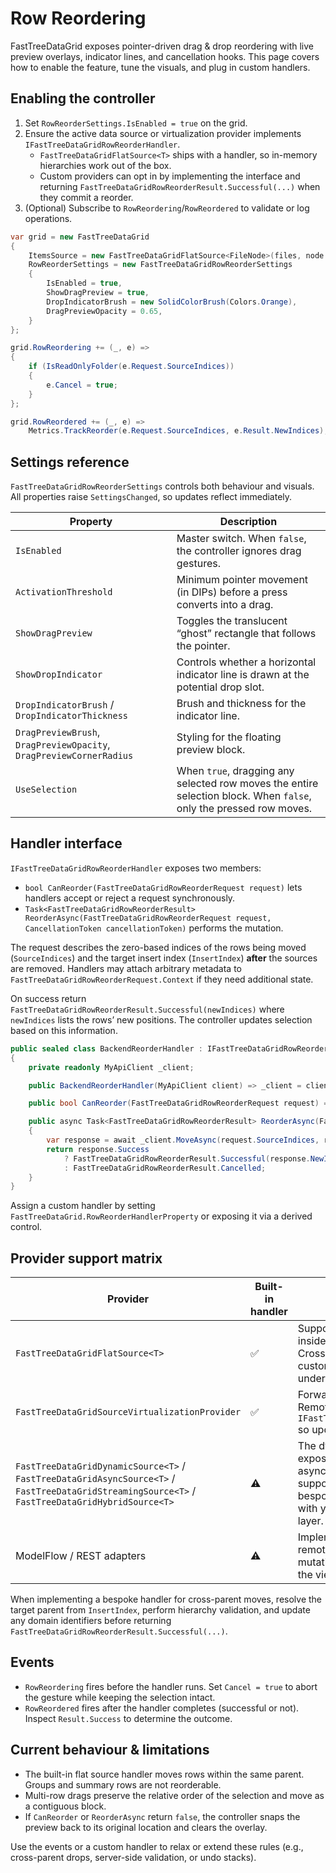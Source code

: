 # Row Reordering

FastTreeDataGrid exposes pointer-driven drag & drop reordering with live preview overlays, indicator lines, and cancellation hooks. This page covers how to enable the feature, tune the visuals, and plug in custom handlers.

## Enabling the controller

1. Set `RowReorderSettings.IsEnabled = true` on the grid.
2. Ensure the active data source or virtualization provider implements `IFastTreeDataGridRowReorderHandler`.
   - `FastTreeDataGridFlatSource<T>` ships with a handler, so in-memory hierarchies work out of the box.
   - Custom providers can opt in by implementing the interface and returning `FastTreeDataGridRowReorderResult.Successful(...)` when they commit a reorder.
3. (Optional) Subscribe to `RowReordering`/`RowReordered` to validate or log operations.

```csharp
var grid = new FastTreeDataGrid
{
    ItemsSource = new FastTreeDataGridFlatSource<FileNode>(files, node => node.Children),
    RowReorderSettings = new FastTreeDataGridRowReorderSettings
    {
        IsEnabled = true,
        ShowDragPreview = true,
        DropIndicatorBrush = new SolidColorBrush(Colors.Orange),
        DragPreviewOpacity = 0.65,
    }
};

grid.RowReordering += (_, e) =>
{
    if (IsReadOnlyFolder(e.Request.SourceIndices))
    {
        e.Cancel = true;
    }
};

grid.RowReordered += (_, e) =>
    Metrics.TrackReorder(e.Request.SourceIndices, e.Result.NewIndices);
```

## Settings reference

`FastTreeDataGridRowReorderSettings` controls both behaviour and visuals. All properties raise `SettingsChanged`, so updates reflect immediately.

| Property | Description |
| --- | --- |
| `IsEnabled` | Master switch. When `false`, the controller ignores drag gestures. |
| `ActivationThreshold` | Minimum pointer movement (in DIPs) before a press converts into a drag. |
| `ShowDragPreview` | Toggles the translucent “ghost” rectangle that follows the pointer. |
| `ShowDropIndicator` | Controls whether a horizontal indicator line is drawn at the potential drop slot. |
| `DropIndicatorBrush` / `DropIndicatorThickness` | Brush and thickness for the indicator line. |
| `DragPreviewBrush`, `DragPreviewOpacity`, `DragPreviewCornerRadius` | Styling for the floating preview block. |
| `UseSelection` | When `true`, dragging any selected row moves the entire selection block. When `false`, only the pressed row moves. |

## Handler interface

`IFastTreeDataGridRowReorderHandler` exposes two members:

- `bool CanReorder(FastTreeDataGridRowReorderRequest request)` lets handlers accept or reject a request synchronously.
- `Task<FastTreeDataGridRowReorderResult> ReorderAsync(FastTreeDataGridRowReorderRequest request, CancellationToken cancellationToken)` performs the mutation.

The request describes the zero-based indices of the rows being moved (`SourceIndices`) and the target insert index (`InsertIndex`) **after** the sources are removed. Handlers may attach arbitrary metadata to `FastTreeDataGridRowReorderRequest.Context` if they need additional state.

On success return `FastTreeDataGridRowReorderResult.Successful(newIndices)` where `newIndices` lists the rows’ new positions. The controller updates selection based on this information.

```csharp
public sealed class BackendReorderHandler : IFastTreeDataGridRowReorderHandler
{
    private readonly MyApiClient _client;

    public BackendReorderHandler(MyApiClient client) => _client = client;

    public bool CanReorder(FastTreeDataGridRowReorderRequest request) => request.SourceIndices.Count <= 50;

    public async Task<FastTreeDataGridRowReorderResult> ReorderAsync(FastTreeDataGridRowReorderRequest request, CancellationToken cancellationToken)
    {
        var response = await _client.MoveAsync(request.SourceIndices, request.InsertIndex, cancellationToken);
        return response.Success
            ? FastTreeDataGridRowReorderResult.Successful(response.NewIndices)
            : FastTreeDataGridRowReorderResult.Cancelled;
    }
}
```

Assign a custom handler by setting `FastTreeDataGrid.RowReorderHandlerProperty` or exposing it via a derived control.

## Provider support matrix

| Provider | Built-in handler | Notes |
| --- | --- | --- |
| `FastTreeDataGridFlatSource<T>` | ✅ | Supports in-memory reordering inside the same parent branch. Cross-parent moves require a custom handler that updates the underlying tree. |
| `FastTreeDataGridSourceVirtualizationProvider` | ✅ | Forwards to the wrapped source. Remote adapters should implement `IFastTreeDataGridRowReorderHandler` so updates flow to the backend. |
| `FastTreeDataGridDynamicSource<T>` / `FastTreeDataGridAsyncSource<T>` / `FastTreeDataGridStreamingSource<T>` / `FastTreeDataGridHybridSource<T>` | ⚠️ | The dynamic wrapper does not expose reordering today. If you want async, streaming, or hybrid feeds to support drag/drop, surface a bespoke handler that coordinates with your snapshot and persistence layer. |
| ModelFlow / REST adapters | ⚠️ | Implement a handler that calls the remote service (e.g., reorder mutation endpoint) and refreshes the viewport on success. |

When implementing a bespoke handler for cross-parent moves, resolve the target parent from `InsertIndex`, perform hierarchy validation, and update any domain identifiers before returning `FastTreeDataGridRowReorderResult.Successful(...)`.

## Events

- `RowReordering` fires before the handler runs. Set `Cancel = true` to abort the gesture while keeping the selection intact.
- `RowReordered` fires after the handler completes (successful or not). Inspect `Result.Success` to determine the outcome.

## Current behaviour & limitations

- The built-in flat source handler moves rows within the same parent. Groups and summary rows are not reorderable.
- Multi-row drags preserve the relative order of the selection and move as a contiguous block.
- If `CanReorder` or `ReorderAsync` return `false`, the controller snaps the preview back to its original location and clears the overlay.

Use the events or a custom handler to relax or extend these rules (e.g., cross-parent drops, server-side validation, or undo stacks).
